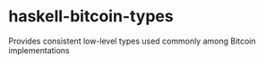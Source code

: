 # haskell-bitcoin-types
Provides consistent low-level types used commonly among Bitcoin implementations
